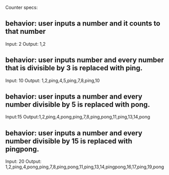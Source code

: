 Counter specs:
## behavior: user inputs a number and it counts to that number
Input: 2
Output: 1,2

## behavior: user inputs number and every number that is divisible by 3 is replaced with ping.
Input: 10
Output: 1,2,ping,4,5,ping,7,8,ping,10

## behavior: user inputs a number and every number divisible by 5 is replaced with pong.
Input:15
Output:1,2,ping,4,pong,ping,7,8,ping,pong,11,ping,13,14,pong

## behavior: user inputs a number and every number divisible by 15 is replaced with pingpong.
Input: 20
Output: 1,2,ping,4,pong,ping,7,8,ping,pong,11,ping,13,14,pingpong,16,17,ping,19,pong
